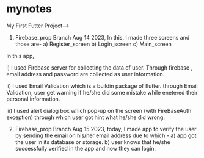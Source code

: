 # mynotes
My First Futter Project-->

1. Firebase_prop Branch
Aug 14 2023, 
In this, I made three screens and those are-
a) Register_screen
b) Login_screen
c) Main_screen

In this app, 

i) I used Firebase server for collecting the data of user.
Through firebase , email address and password are collected as user information.

ii) I used Email Validation which is a buildin package of flutter.
through Email Validation, user get warning if he/she did some mistake while enetered their personal information.

iii) I used alert dialog box which pop-up on the screen (with FireBaseAuth exception) through which user got hint what he/she did wrong.

2. Firebase_prop Branch
Aug 15 2023,
today, I made app to verify the user by sending the email on his/her email address due to which -
a) app got the user in its database or storage.
b) user knows that he/she successfully verified in the app and now they can login.
